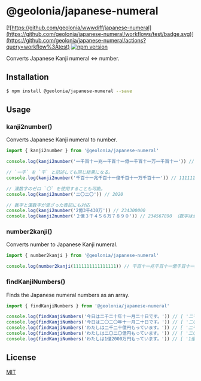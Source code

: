 # @geolonia/japanese-numeral

[![https://github.com/geolonia/wwwdiff/japanese-numeral](https://github.com/geolonia/japanese-numeral/workflows/test/badge.svg)](https://github.com/geolonia/japanese-numeral/actions?query=workflow%3Atest)
[![npm version](https://badge.fury.io/js/%40geolonia%2Fjapanese-numeral.svg)](https://badge.fury.io/js/%40geolonia%2Fjapanese-numeral)

Converts Japanese Kanji numeral <=> number.

## Installation

```bash
$ npm install @geolonia/japanese-numeral --save
```

## Usage

### kanji2number()

Converts Japanese Kanji numeral to number.

```javascript
import { kanji2number } from '@geolonia/japanese-numeral'

console.log(kanji2number('一千百十一兆一千百十一億一千百十一万一千百十一')) // 1111111111111111

// `一千` を `千` と記述しても同じ結果になる。
console.log(kanji2number('千百十一兆千百十一億千百十一万千百十一')) // 1111111111111111

// 漢数字のゼロ `〇` を使用することも可能。
console.log(kanji2number('二〇二〇')) // 2020

// 数字と漢数字が混ざった表記にも対応
console.log(kanji2number('2億3千430万')) // 234300000
console.log(kanji2number('２億３千４５６万７８９０')) // 234567890 （数字は全角でも可）
```

### number2kanji()

Converts number to Japanese Kanji numeral.

```javascript
import { number2kanji } from '@geolonia/japanese-numeral'

console.log(number2kanji(1111111111111111)) // 千百十一兆千百十一億千百十一万千百十一
```

### findKanjiNumbers()

Finds the Japanese numeral numbers as an array.

```javascript
import { findKanjiNumbers } from '@geolonia/japanese-numeral'

console.log(findKanjiNumbers('今日は二千二十年十一月二十日です。')) // [ '二千二十', '十一', '二十' ]
console.log(findKanjiNumbers('今日は二〇二〇年十一月二十日です。')) // [ '二〇二〇', '十一', '二十' ]
console.log(findKanjiNumbers('わたしは二千二十億円もっています。')) // [ '二千二十億' ]
console.log(findKanjiNumbers('わたしは二〇二〇億円もっています。')) // [ '二〇二〇億' ]
console.log(findKanjiNumbers('わたしは1億2000万円もっています。')) // [ '1億2000万' ]
```

## License

[MIT](LICENSE)
